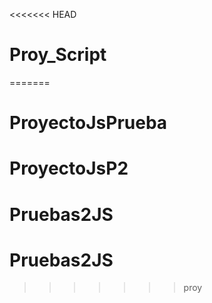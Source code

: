 <<<<<<< HEAD
# Proy_Script
=======
# ProyectoJsPrueba
# ProyectoJsP2
# Pruebas2JS
# Pruebas2JS
>>>>>>> proy
